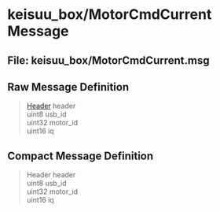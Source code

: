 keisuu_box/MotorCmdCurrent Message
==================================

## File: keisuu_box/MotorCmdCurrent.msg
## Raw Message Definition

> [Header](http://docs.ros.org/en/api/std_msgs/html/msg/Header.html) header \
> uint8 usb_id \
> uint32 motor_id \
> uint16 iq

## Compact Message Definition

> Header header \
> uint8 usb_id \
> uint32 motor_id \
> uint16 iq